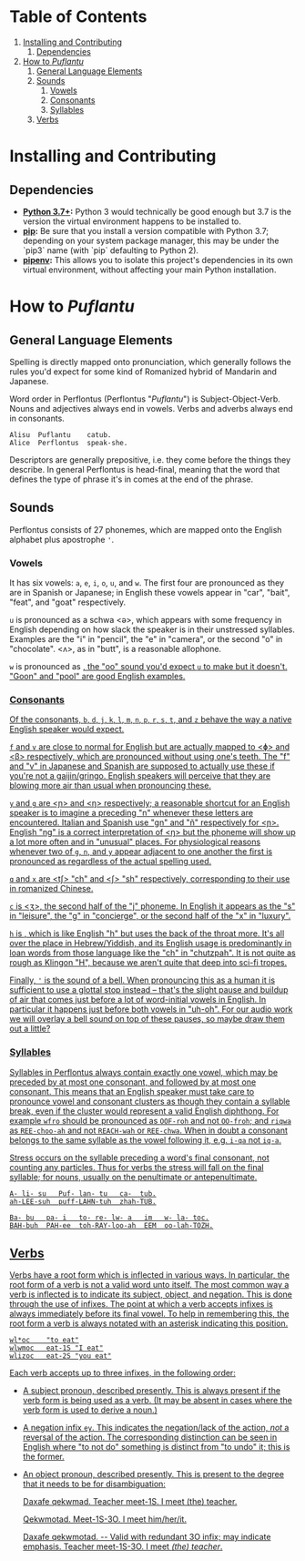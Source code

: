 
# Table of Contents

1.  [Installing and Contributing](#org25ddf3d)
    1.  [Dependencies](#org959644b)
2.  [How to *Puflantu*](#orgfcc1bfc)
    1.  [General Language Elements](#org77530a5)
    2.  [Sounds](#org7c8207b)
        1.  [Vowels](#orgda4a0fd)
        2.  [Consonants](#org6a3005e)
        3.  [Syllables](#orgb207232)
    3.  [Verbs](#org3eb33f4)



<a id="org25ddf3d"></a>

# Installing and Contributing


<a id="org959644b"></a>

## Dependencies

-   **[Python 3.7+](https://www.python.org/downloads/):** Python 3 would technically be good enough but 3.7 is the
    version the virtual environment happens to be installed to.
-   **[pip](https://pip.pypa.io/en/stable/installing/):** Be sure that you install a version compatible with Python 3.7;
    depending on your system package manager, this may be under the \`pip3\`
    name (with \`pip\` defaulting to Python 2).
-   **[pipenv](https://pipenv.readthedocs.io/en/latest/install/):** This allows you to isolate this project's dependencies in its own
    virtual environment, without affecting your main Python installation.


<a id="orgfcc1bfc"></a>

# How to *Puflantu*


<a id="org77530a5"></a>

## General Language Elements

Spelling is directly mapped onto pronunciation, which generally follows the
rules you'd expect for some kind of Romanized hybrid of Mandarin and Japanese.

Word order in Perflontus (Perflontus "*Puflantu*") is Subject-Object-Verb. Nouns
and adjectives always end in vowels. Verbs and adverbs always end in consonants.

    Alisu  Puflantu    catub.
    Alice  Perflontus  speak-she.

Descriptors are generally prepositive, i.e. they come before the things they
describe. In general Perflontus is head-final, meaning that the word that
defines the type of phrase it's in comes at the end of the phrase.


<a id="org7c8207b"></a>

## Sounds

Perflontus consists of 27 phonemes, which are mapped onto the English alphabet
plus apostrophe `'`.


<a id="orgda4a0fd"></a>

### Vowels

It has six vowels: `a`, `e`, `i`, `o`, `u`, and `w`. The first four are pronounced as they
are in Spanish or Japanese; in English these vowels appear in "car", "bait",
"feat", and "goat" respectively.

`u` is pronounced as a schwa <ə>, which appears with some frequency in English
depending on how slack the speaker is in their unstressed syllables. Examples
are the "i" in "pencil", the "e" in "camera", or the second "o" in "chocolate".
<ʌ>, as in "butt", is a reasonable allophone.

`w` is pronounced as <u>, the "oo" sound you'd expect `u` to make but it doesn't.
"Goon" and "pool" are good English examples.


<a id="org6a3005e"></a>

### Consonants

Of the consonants, `b`, `d`, `j`, `k`, `l`, `m`, `n`, `p`, `r`, `s`, `t`, and `z` behave the way a
native English speaker would expect.

`f` and `v` are close to normal for English but are actually mapped to <ɸ> and
<β> respectively, which are pronounced without using one's teeth. The "f" and
"v" in Japanese and Spanish are supposed to actually use these if you're not a
gaijin/gringo. English speakers will perceive that they are blowing more air
than usual when pronouncing these.

`y` and `g` are <ɲ> and <ŋ> respectively; a reasonable shortcut for an English
speaker is to imagine a preceding "n" whenever these letters are encountered.
Italian and Spanish use "gn" and "ñ" respectively for <ɲ>. English "ng" is a
correct interpretation of <ŋ> but the phoneme will show up a lot more often
and in "unusual" places. For physiological reasons whenever two of `g`, `n`, and `y`
appear adjacent to one another the first is pronounced as <n> regardless of
the actual spelling used.

`q` and `x` are <tʃ> "ch" and <ʃ> "sh" respectively, corresponding to their use
in romanized Chinese.

`c` is <ʒ>, the second half of the "j" phoneme. In English it appears as the "s"
in "leisure", the "g" in "concierge", or the second half of the "x" in "luxury".

`h` is <x>, which is like English "h" but uses the back of the throat more. It's
all over the place in Hebrew/Yiddish, and its English usage is predominantly
in loan words from those language like the "ch" in "chutzpah". It is not quite
as rough as Klingon "H", because we aren't quite that deep into sci-fi tropes.

Finally, `'` is the sound of a bell. When pronouncing this as a human it is
sufficient to use a glottal stop instead &#x2013; that's the slight pause and buildup
of air that comes just before a lot of word-initial vowels in English. In
particular it happens just before both vowels in "uh-oh". For our audio work we
will overlay a bell sound on top of these pauses, so maybe draw them out a
little?


<a id="orgb207232"></a>

### Syllables

Syllables in Perflontus always contain exactly one vowel, which may be preceded
by at most one consonant, and followed by at most one consonant. This means that
an English speaker must take care to pronounce vowel and consonant clusters as
though they contain a syllable break, even if the cluster would represent a
valid English diphthong. For example `wfro` should be pronounced as `OOF-roh` and
not `OO-froh`; and `riqwa` as `REE-choo-ah` and not `REACH-wah` or `REE-chwa`. When in
doubt a consonant belongs to the same syllable as the vowel following it, e.g.
`i-qa` not `iq-a`.

Stress occurs on the syllable preceding a word's final consonant, not counting
any particles. Thus for verbs the stress will fall on the final syllable; for
nouns, usually on the penultimate or antepenultimate.

    A- li- su   Puf- lan- tu   ca-  tub.
    ah-LEE-suh  puff-LAHN-tuh  zhah-TUB.

    Ba- bu   pa- i   to- re- lw- a   im   w- la- toc.
    BAH-buh  PAH-ee  toh-RAY-loo-ah  EEM  oo-lah-TOZH.


<a id="org3eb33f4"></a>

## Verbs

Verbs have a root form which is inflected in various ways. In particular, the
root form of a verb is not a valid word unto itself. The most common way a verb
is inflected is to indicate its subject, object, and negation. This is done
through the use of infixes. The point at which a verb accepts infixes is always
immediately before its final vowel. To help in remembering this, the root form a
verb is always notated with an asterisk indicating this position.

    wl*oc    "to eat"
    wlwmoc   eat-1S "I eat"
    wlizoc   eat-2S "you eat"

Each verb accepts up to three infixes, in the following order:

-   A subject pronoun, described presently. This is always present if the verb
    form is being used as a verb. (It may be absent in cases where the verb form
    is used to derive a noun.)

-   A negation infix `ey`. This indicates the negation/lack of the action, *not* a
    reversal of the action. The corresponding distinction can be seen in English
    where "to not do" something is distinct from "to undo" it; this is the
    former.

-   An object pronoun, described presently. This is present to the degree that
    it needs to be for disambiguation:

    Daxafe   qekwmad.
    Teacher  meet-1S.
    I meet (the) teacher.

    Qekwmotad.
    Meet-1S-3O.
    I meet him/her/it.

    Daxafe   qekwmotad. -- Valid with redundant 3O infix; may indicate emphasis.
    Teacher  meet-1S-3O.
    I meet *(the) teacher*.
